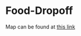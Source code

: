 # Food-Dropoff

Map can be found at [this link](http://ericenglin.com/Food-Dropoff/DeliveryMap.html)
